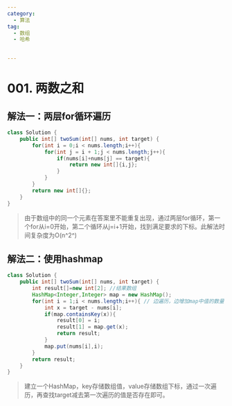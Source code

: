 ```yaml
---
category: 
  - 算法
tag: 
  - 数组
  - 哈希

 
---
```

# 001. 两数之和

<Badge text="简单" type="tip" vertical="middle" />


## 解法一：两层for循环遍历

```java
class Solution {
    public int[] twoSum(int[] nums, int target) {
        for(int i = 0;i < nums.length;i++){
            for(int j = i + 1;j < nums.length;j++){
                if(nums[i]+nums[j] == target){
                    return new int[]{i,j};
                }
            }
        }
        return new int[]{};
    }
}
```

> 由于数组中的同一个元素在答案里不能重复出现，通过两层for循环，第一个for从i=0开始，第二个循环从j=i+1开始，找到满足要求的下标。此解法时间复杂度为O(n^2^)

## 解法二：使用hashmap

```java
class Solution {
    public int[] twoSum(int[] nums, int target) {
        int result[]=new int[2]; //结果数组
        HashMap<Integer,Integer> map = new HashMap();
        for(int i = 1;i < nums.length;i++){ // 边遍历，边增加map中值的数量
            int x = target - nums[i];
            if(map.containsKey(x)){
                result[0] = i;
                result[1] = map.get(x);
                return result;
            }
            map.put(nums[i],i);
        }
        return result;
    }
}
```

> 建立一个HashMap，key存储数组值，value存储数组下标，通过一次遍历，再查找target减去第一次遍历的值是否存在即可。